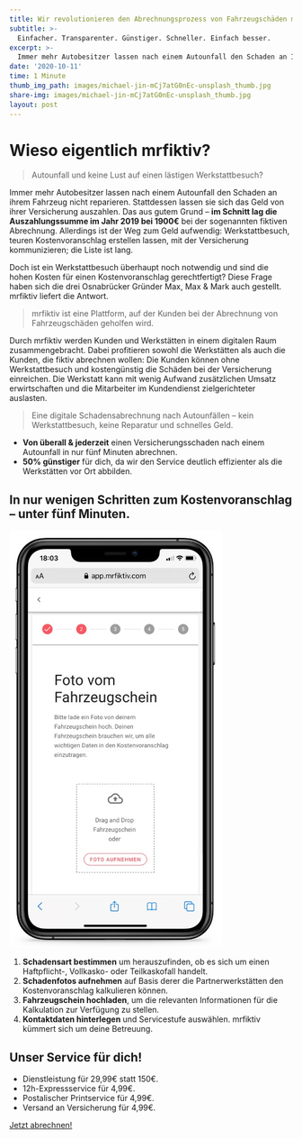 ```yaml
---
title: Wir revolutionieren den Abrechnungsprozess von Fahrzeugschäden mit Ihrer Versicherung.
subtitle: >-
  Einfacher. Transparenter. Günstiger. Schneller. Einfach besser.
excerpt: >-
  Immer mehr Autobesitzer lassen nach einem Autounfall den Schaden an Ihrem Fahrzeug nicht reparieren. Stattdessen lassen sie sich das Geld von Ihrer Versicherung auszahlen.
date: '2020-10-11'
time: 1 Minute
thumb_img_path: images/michael-jin-mCj7atG0nEc-unsplash_thumb.jpg
share-img: images/michael-jin-mCj7atG0nEc-unsplash_thumb.jpg
layout: post
---
```


# Wieso eigentlich mrfiktiv?

> Autounfall und keine Lust auf einen lästigen Werkstattbesuch?

Immer mehr Autobesitzer lassen nach einem Autounfall den Schaden an ihrem Fahrzeug nicht reparieren. Stattdessen lassen sie sich das Geld von ihrer Versicherung auszahlen. Das aus gutem Grund – **im Schnitt lag die Auszahlungssumme im Jahr 2019 bei 1900€** bei der sogenannten fiktiven Abrechnung. Allerdings ist der Weg zum Geld aufwendig: Werkstattbesuch, teuren Kostenvoranschlag erstellen lassen, mit der Versicherung kommunizieren; die Liste ist lang.

Doch ist ein Werkstattbesuch überhaupt noch notwendig und sind die hohen Kosten für einen Kostenvoranschlag gerechtfertigt? Diese Frage haben sich die drei Osnabrücker Gründer Max, Max & Mark auch gestellt. mrfiktiv liefert die Antwort.

> mrfiktiv ist eine Plattform, auf der Kunden bei der Abrechnung von Fahrzeugschäden geholfen wird.

Durch mrfiktiv werden Kunden und Werkstätten in einem digitalen Raum zusammengebracht. Dabei profitieren sowohl die Werkstätten als auch die Kunden, die fiktiv abrechnen wollen: Die Kunden können ohne Werkstattbesuch und kostengünstig die Schäden bei der Versicherung einreichen. Die Werkstatt kann mit wenig Aufwand zusätzlichen Umsatz erwirtschaften und die Mitarbeiter im Kundendienst zielgerichteter auslasten.

> Eine digitale Schadensabrechnung nach Autounfällen – kein Werkstattbesuch, keine Reparatur und schnelles Geld.

- **Von überall & jederzeit** einen Versicherungsschaden nach einem Autounfall in nur fünf Minuten abrechnen.
- **50% günstiger** für dich, da wir den Service deutlich effizienter als die Werkstätten vor Ort abbilden.

## In nur wenigen Schritten zum Kostenvoranschlag – unter fünf Minuten.

![screenshot von mrfiktiv fahrzeugschein hochladen](/images/posts/2020-10-11-mrfiktiv-wir-revolutionieren-den-fiktiven-abrechnugnsprozess/screenshot_2.jpg)

1. **Schadensart bestimmen** um herauszufinden, ob es sich um einen Haftpflicht-, Vollkasko- oder Teilkaskofall handelt.
2. **Schadenfotos aufnehmen** auf Basis derer die Partnerwerkstätten den Kostenvoranschlag kalkulieren können.
3. **Fahrzeugschein hochladen**, um die relevanten Informationen für die Kalkulation zur Verfügung zu stellen.
4. **Kontaktdaten hinterlegen** und Servicestufe auswählen. mrfiktiv kümmert sich um deine Betreuung.

## Unser Service für dich!

- Dienstleistung für 29,99€ statt 150€.
- 12h-Expressservice für 4,99€.
- Postalischer Printservice für 4,99€.
- Versand an Versicherung für 4,99€.

[Jetzt abrechnen!](https://app.mrfiktiv.com)
